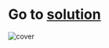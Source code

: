 # Go to [solution](https://public.tableau.com/app/profile/.48972542/viz/08Tableau_Marathon_2_0/Dashboard2?publish=yes)
![cover](https://github.com/MartynovychSerhii/Data_Analytics/blob/main/Files/img/Marathon_08.png)
